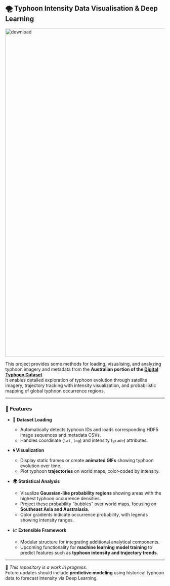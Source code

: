 ## 🌪️ Typhoon Intensity Data Visualisation & Deep Learning

<img width="1693" height="1034" alt="download" src="https://github.com/user-attachments/assets/e531c3b2-3432-4b8a-9e28-c07baa8dccbf" />

This project provides some methods for loading, visualising, and analyzing typhoon imagery and metadata from the **Australian portion of the [Digital Typhoon Dataset](https://agora.ex.nii.ac.jp/digital-typhoon/dataset/)**.  
It enables detailed exploration of typhoon evolution through satellite imagery, trajectory tracking with intensity visualization, and probabilistic mapping of global typhoon occurrence regions.

---

### 🚀 Features

- **📂 Dataset Loading**
  - Automatically detects typhoon IDs and loads corresponding HDF5 image sequences and metadata CSVs.
  - Handles coordinate (`lat`, `lng`) and intensity (`grade`) attributes.

- **🌀 Visualization**
  - Display static frames or create **animated GIFs** showing typhoon evolution over time.
  - Plot typhoon **trajectories** on world maps, color-coded by intensity.

- **🌍 Statistical Analysis**
  - Visualize **Gaussian-like probability regions** showing areas with the highest typhoon occurrence densities.
  - Project these probability “bubbles” over world maps, focusing on **Southeast Asia and Australasia**.
  - Color gradients indicate occurrence probability, with legends showing intensity ranges.

- **📈 Extensible Framework**
  - Modular structure for integrating additional analytical components.
  - Upcoming functionality for **machine learning model training** to predict features such as **typhoon intensity and trajectory trends**.

---

🧪 *This repository is a work in progress.*  
Future updates should include **predictive modeling** using historical typhoon data to forecast intensity via Deep Learning.
